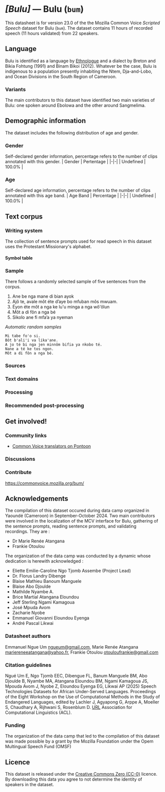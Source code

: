 # *[Bulu]* &mdash; Bulu (`bum`)
This datasheet is for version 23.0 of the the Mozilla Common Voice *Scripted Speech* dataset 
for Bulu (`bum`). The dataset contains 11 hours of recorded
speech (11 hours validated) from 22 speakers.

## Language
Bulu is identified as a language by [Ethnologue](https://www.ethnologue.com/language/bum/) and a dialect by Breton and Bikia Fohtung (1991) and Binam Bikoi (2012). Whatever be the case, Bulu is indigenous to a population presently inhabiting the Ntem, Dja-and-Lobo, and Ocean Divisions in the South Region of Cameroon.
<!-- {{LANGUAGE_DESCRIPTION}} -->
<!-- Provide a brief (1-2 paragraph) description of your language -->

### Variants
The main contributors to this dataset have identified two main varieties of Bulu: one spoken around Ebolowa and the other around Sangmelima.
<!-- {{VARIANT_DESCRIPTION}} -->
<!-- @ OPTIONAL @ -->
<!-- Describe the variants (MCV variants) of your language -->

## Demographic information
The dataset includes the following distribution of age and gender.
<!-- You can get a lot of the information in this section from https://analyzer.cv-toolbox.web.tr/browse -->

### Gender
Self-declared gender information, percentage refers to the number of clips annotated with this gender.
| Gender | Pertentage |
|-|-|
| Undefined | 100.0% |
<!-- {{GENDER_TABLE}} -->
<!-- @ AUTOMATICALLY GENERATED @ -->
<!-- | Gender | Frequency |
|--------|-----------|
| male, masculine | ? |
| undeclared | ? |
| female, feminine | ? | -->

### Age
Self-declared age information, percentage refers to the number of clips annotated with this age band.
| Age Band | Percentage |
|-|-|
| Undefined | 100.0% |
<!-- {{AGE_TABLE}} -->
<!-- @ AUTOMATICALLY GENERATED @ -->
<!-- | Age band | Frequency |
|----------|-----------|
| teens | ? |
| twenties | ? |
| thirties | ? |
| fourties | ? |
| fifties | ? |
   ...if other age ranges are present in your data, add rows... -->

## Text corpus
<!-- {{TEXT_CORPUS_DESCRIPTION}} -->
<!-- @ OPTIONAL @ -->
<!-- An overview of the text corpus, with information such as average length (in characters and words) of validated sentences. -->

### Writing system
The collection of sentence prompts used for read speech in this dataset uses the Protestant Missionary's alphabet.
<!-- {{WRITING_SYSTEM_DESCRIPTION}} -->
<!-- @ OPTIONAL @ -->
<!-- A description of the writing system (or writing systems) used in the text corpus -->

#### Symbol table
<!-- {{ALPHABET_TABLE}} -->
<!-- @ OPTIONAL @ -->
<!-- If the writing system is alphabetic, you can include the valid alphabet here -->

### Sample
There follows a randomly selected sample of five sentences from the corpus.

1. Ane be nga mane di bian ayok
2. Ajô te, avale môt éte d’aye bo mfuban môs mwuam.
3. Éyon éte môt a nga ke lu'u minga a nga wô'ôlun
4. Môt a di fôn a nga bé
5. Sikolo ane fi mfa’a ya nyeman

*Automatic random samples*

```
Mi tabe fo'o si.
Bôt b'ali'i va lika'ane.
A jo té bi nga jen minnôm bifia ya nkobo té.
Nane a té ke tos ngon.
Môt a di fôn a nga bé.
```
<!-- {{SENTENCES_SAMPLE}} -->

### Sources
<!-- {{SOURCES_LIST}} -->
<!-- @ OPTIONAL @ -->
<!-- A list of sentence sources, can be curated to the top-N -->

### Text domains
<!-- {{TEXT_DOMAIN_DESCRIPTION}} -->
<!-- @ OPTIONAL @ -->
<!-- What text domains are represented in the corpus? -->

### Processing
<!-- {{PROCESSING_DESCRIPTION}} -->
<!-- @ OPTIONAL @ -->
<!-- How has the text data been processed -->

### Recommended post-processing
<!-- {{RECOMMENDED_POSTPROCESSING_DESCRIPTION}} -->
<!-- @ OPTIONAL @ -->
<!-- What should people do before they use the data, for example Unicode normalisation -->

## Get involved!

### Community links

* [Common Voice translators on Pontoon](https://pontoon.mozilla.org/bum/common-voice/contributors/)
<!-- {{COMMUNITY_LINKS_LIST}} -->
<!-- @ OPTIONAL @ -->
<!-- Links to community chats / fora -->

### Discussions
<!-- {{DISCUSSION_LINKS_LIST}} -->
<!-- @ OPTIONAL @ -->
<!-- Any links to discussions, for example on Discourse or other fora or blogs can be included here -->

### Contribute
https://commonvoice.mozilla.org/bum/
<!-- {{CONTRIBUTE_LINKS_LIST}} -->
<!-- Here you can include links for how to contribute to the dataset -->

## Acknowledgements
The compilation of this dataset occured during data camp organized in Yaoundé (Cameroon) in September-October 2024. Two main contributors were involved in the localization of the MCV interface for Bulu, gathering of the sentence prompts, reading sentence prompts, and validating recordings. They are :
- Dr Marie Renée Atangana
- Frankie Otoulou

The organization of the data camp was conducted by a dynamic whose dedication is herewith acknowledged :
- Eliette Emilie-Caroline Ngo Tjomb Assembe (Project Lead)
- Dr. Florus Landry Dibenge
- Blaise Mathieu Banoum Manguele
- Blaise Abo Djoulde
- Mathilde Nyambe A.
- Brice Martial Atangana Eloundou
- Jeff Sterling Ngami Kamagoua
- José Mpuda Avom
- Zacharie Nyobe
- Emmanuel Giovanni Eloundou Eyenga
- André Pascal Likwai

### Datasheet authors
Emmanuel Ngue Um <ngueum@gmail.com>, Marie Renée Atangana <mariereneeatangana@yahoo.fr>, Frankie Otoulou <otouloufrankie@gmail.com>
<!-- {{DATASHEET_AUTHORS_LIST}} -->
<!-- A list in the format of: Your Name <email@email.com> -->

### Citation guidelines
Ngué Um E, Ngo Tjomb EEC, Dibengue FL, Banum Manguele BM, Abo Djoulde B, Nyambe MA, Atangana Eloundou BM, Ngami Kamagoua JS, Mpouda Avom J, Nyobe Z, Eloundou Eyenga EG, Likwai AP (2025) Speech Technologies Datasets for African Under-Served Languages. Proceedings of the Eight Workshop on the Use of Computational Methods in the Study of Endangered Languages, edited by Lachler J, Agyapong G, Arppe A, Moeller S, Chaudhary A, Rijhwani S, Rosenblum D. [URL](https://aclanthology.org/2025.computel-main.pdf) 
Association for Computational Linguistics (ACL).
<!-- {{CITATION_DESCRIPTION}} -->
<!-- @ OPTIONAL @ -->
<!-- If you published a paper and would like people to cite it, you can include the BiBTeX here -->

### Funding
The organization of the data camp that led to the compilation of this dataset was made possible by a grant by the Mozilla Foundation under the Opem Multingual Speech Fund (OMSF)
<!-- {{FUNDING_DESCRIPTION}} -->
<!-- @ OPTIONAL @ -->
<!-- If you received any funding, you can include the acknowledgement here -->

## Licence
This dataset is released under the [Creative Commons Zero (CC-0)](https://creativecommons.org/public-domain/cc0/) licence. By downloading this data
you agree to not determine the identity of speakers in the dataset.